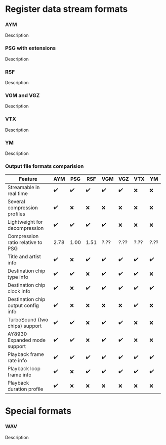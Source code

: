 # Register data stream formats

### AYM

Description

### PSG with extensions

Description

### RSF

Description

### VGM and VGZ

Description

### VTX

Description

### YM

Description

### Output file formats comparision

Feature|AYM|PSG|RSF|VGM|VGZ|VTX|YM
-|-|-|-|-|-|-|-
Streamable in real time|:heavy_check_mark:|:heavy_check_mark:|:heavy_check_mark:|:heavy_check_mark:|:heavy_check_mark:|:x:|:x:
Several compression profiles|:heavy_check_mark:|:x:|:x:|:x:|:x:|:x:|:x:
Lightweight for decompression|:heavy_check_mark:|:heavy_check_mark:|:heavy_check_mark:|:heavy_check_mark:|:x:|:x:|:x:
Compression ratio relative to PSG|2.78|1.00|1.51|?.??|?.??|?.??|?.??
Title and artist info|:heavy_check_mark:|:x:|:heavy_check_mark:|:heavy_check_mark:|:heavy_check_mark:|:heavy_check_mark:|:heavy_check_mark:
Destination chip type info|:heavy_check_mark:|:heavy_check_mark:|:x:|:heavy_check_mark:|:heavy_check_mark:|:heavy_check_mark:|:x:
Destination chip clock info|:heavy_check_mark:|:x:|:heavy_check_mark:|:heavy_check_mark:|:heavy_check_mark:|:heavy_check_mark:|:heavy_check_mark:
Destination chip output config info|:heavy_check_mark:|:x:|:x:|:x:|:x:|:heavy_check_mark:|:x:
TurboSound (two chips) support|:heavy_check_mark:|:heavy_check_mark:|:x:|:heavy_check_mark:|:heavy_check_mark:|:x:|:x:
AY8930 Expanded mode support|:heavy_check_mark:|:heavy_check_mark:|:x:|:heavy_check_mark:|:heavy_check_mark:|:x:|:x:
Playback frame rate info|:heavy_check_mark:|:heavy_check_mark:|:heavy_check_mark:|:heavy_check_mark:|:heavy_check_mark:|:heavy_check_mark:|:heavy_check_mark:
Playback loop frame info|:heavy_check_mark:|:x:|:heavy_check_mark:|:heavy_check_mark:|:heavy_check_mark:|:heavy_check_mark:|:heavy_check_mark:
Playback duration profile|:heavy_check_mark:|:x:|:x:|:x:|:x:|:x:|:x:

# Special formats

### WAV

Description
